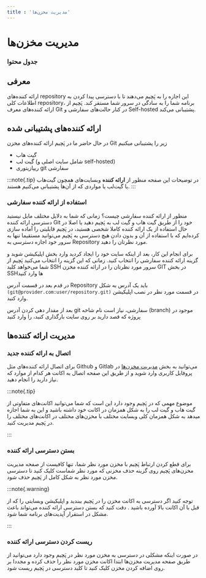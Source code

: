 ```yaml
---
title : 'مدیریت مخزن‌ها'
---
```

# مدیریت مخزن‌ها 

### جدول محتوا 

## معرفی 

ارائه کننده‌های repository این اجازه را به پَچیم می‌دهند تا با دسترسی پیدا کردن به اطلاعات کلی repository، برنامه شما را به سادگی در سرور شما مستقر کند. پَچیم از ارائه کننده‌های معرف Git در کنار حالت‌های سفارشی و Self-hosted پشتیبانی می‌کند.

## ارائه کننده‌های پشتیبانی شده 

در حال حاضر ما در پَچیم ارائه کننده‌های مخزن‌ Git زیر را پشتیبانی میکنیم

- گیت هاب
- گیت لب (شامل سایت اصلی و self-hosted)
- ریپازیتوری git سفارشی

:::note{.tip}
در توضیحات این صفحه منظور از **ارائه کننده** وبسایت‌های همچون گیت‌هاب یا گیت‌لب یا مواردی که از آن‌ها پشتیبانی می‌کنیم هستند.
:::
### استفاده از ارائه کننده سفارشی

منظور از ارائه کننده سفارشی چیست؟ زمانی که شما به دلایل مختلف مایل نیستید دسترسی ارائه کننده Git خود را از طریق گیت هاب و گیت لب به پَچیم دهید یا اصلا در حال استفاده از یک ارائه کننده کاملا شخصی هستید، در پَچیم قابلیتی را آماده سازی کرده‌ایم که با استفاده از آن و بدون دادن هیچ دسترسی به پَچیم می‌توانید مستقیما تنها به سرور خود اجازه دسترسی به Repository مورد نظرتان را دهید.

برای انجام این کار، بعد از اینکه سایت خود را ایجاد کردید وارد بخش اپلیکیشن شوید و گزینه ارائه کننده سفارشی را انتخاب کنید. زمانی که این گزینه را انتخاب می‌کنید پَچیم از شما می‌خواهد کلید SSH سرور مورد نظرتان را در ارائه کننده مخزن GIT در بخش SSHها وارد کنید

در قدم بعد در قسمت آدرس Repository باید یک آدرس به شکل `(git@provider.com:user/repository.git)` در قسمت مورد نظر در نصب اپلیکیشن وارد کنید.

بعد از مقدار دهی کردن آدرس git سفارشی، نیاز است نام شاخه (branch) موجود در پروژه که قصد دارید بر روی سایت بارگذاری کنید، را وارد کنید 

## مدیریت ارائه کننده‌ها

### اتصال به ارائه کننده جدید

برای اتصال ارائه کننده‌های مثل Github و Gitlab می‌توانید به بخش [مدیریت مخزن‌ها](https://app.pachim.sh/panel/user-profile/providers) در پروفایل کاربری وارد شوید و از طریق این صفحه اتصال به اکانت هر کدام از موارد که نیاز دارید را انجام دهید.

:::note{.tip}

موضوع مهمی که در پَچیم وجود دارد این است که شما می‌توانید اکانت‌های متفاوتی از گیت هاب و گیت لب را به شکل همزمان در اکانت خود داشته باشید و این به شما اجازه میدهد به شکل همزمان کلی وبسایت مختلف با مخزن‌های مختلف در اکانت‌های مختلف را در پَچیم مدیریت کنید.

:::

### بستن دسترسی ارائه کننده

برای قطع کردن ارتباط پَچیم با مخزن مورد نظر شما، تنها کافیست از صفحه مدیریت مخزن‌های پَچیم روی گزینه حذف مخزنی که مورد نظر شماست کلیک کنید تا دسترسی مخزن مورد نظر به شکل کامل از پَچیم حذف شود.

:::note{.warning}

توجه کنید اگر دسترسی به اکانت مخزن را در پَچیم ببندید و اپلیکیشن وبسایتی را که از قبل با آن اکانت بالا آورده باشید . دقت کنید که بستن دسترسی ارائه کننده می‌تواند باعث مشکل در استقرار آپدیت‌های برنامه شما شود.

:::

### ریست کردن دسترسی ارائه کننده

در صورت اینکه مشکلی در دسترسی به مخزن مورد نظر در پَچیم وجود دارد می‌توانید از طریق صفحه مدیریت مخزن‌ها ابتدا اکانت مخزن مورد نظر را حذف کرده و مجددا بر روی اضافه کردن مخزن کلیک کنید تا کلید دسترسی در پَچیم ریست شود. 
